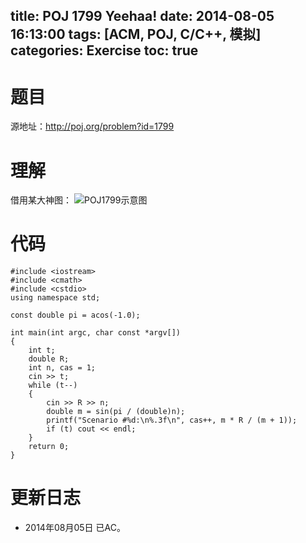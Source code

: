 title: POJ 1799 Yeehaa!
date: 2014-08-05 16:13:00
tags: [ACM, POJ, C/C++, 模拟]
categories: Exercise
toc: true
---
# 题目
源地址：http://poj.org/problem?id=1799

# 理解
借用某大神图：
![POJ1799示意图](http://xuanwo.qiniudn.com/exercise/POJ1799.png)

<!-- more -->

# 代码
```
#include <iostream>
#include <cmath>
#include <cstdio>
using namespace std;

const double pi = acos(-1.0);

int main(int argc, char const *argv[])
{
    int t;
    double R;
    int n, cas = 1;
    cin >> t;
    while (t--)
    {
        cin >> R >> n;
        double m = sin(pi / (double)n);
        printf("Scenario #%d:\n%.3f\n", cas++, m * R / (m + 1));
        if (t) cout << endl;
    }
    return 0;
}
```
	
# 更新日志
- 2014年08月05日 已AC。